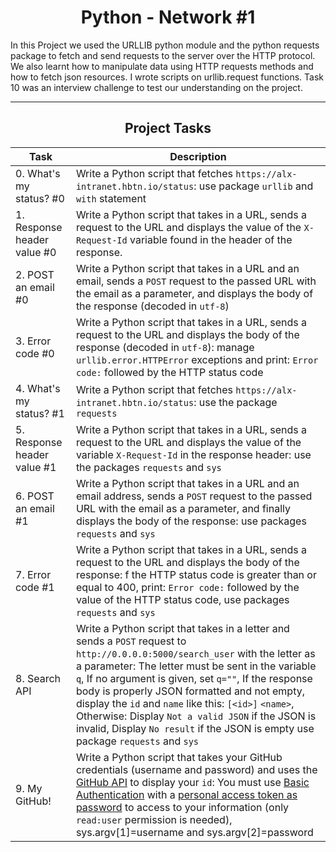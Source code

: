 <center><h1>Python - Network #1</h1></center>
In this Project we used the URLLIB python module and the python requests package to fetch and send requests to the server over the HTTP protocol. We also learnt how to manipulate data using HTTP requests methods and how to fetch json resources. I wrote scripts on urllib.request functions. Task 10 was an interview challenge to test our understanding on the project.

---

<center><h2>Project Tasks</h2></center>

| Task | Description |
| ---- | ----------- |
| 0. What's my status? #0 | Write a Python script that fetches `https://alx-intranet.hbtn.io/status`: use package `urllib` and `with` statement |
| 1. Response header value #0 | Write a Python script that takes in a URL, sends a request to the URL and displays the value of the `X-Request-Id` variable found in the header of the response. |
| 2. POST an email #0 | Write a Python script that takes in a URL and an email, sends a `POST` request to the passed URL with the email as a parameter, and displays the body of the response (decoded in `utf-8`) |
| 3. Error code #0 | Write a Python script that takes in a URL, sends a request to the URL and displays the body of the response (decoded in `utf-8`): manage `urllib.error.HTTPError` exceptions and print: `Error code:` followed by the HTTP status code |
| 4. What's my status? #1 | Write a Python script that fetches `https://alx-intranet.hbtn.io/status`: use the package `requests` |
| 5. Response header value #1 | Write a Python script that takes in a URL, sends a request to the URL and displays the value of the variable `X-Request-Id` in the response header: use the packages `requests` and `sys` |
| 6. POST an email #1 | Write a Python script that takes in a URL and an email address, sends a `POST` request to the passed URL with the email as a parameter, and finally displays the body of the response: use packages `requests` and `sys` |
| 7. Error code #1 | Write a Python script that takes in a URL, sends a request to the URL and displays the body of the response: f the HTTP status code is greater than or equal to 400, print: `Error code:` followed by the value of the HTTP status code, use packages `requests` and `sys` |
| 8. Search API | Write a Python script that takes in a letter and sends a `POST` request to `http://0.0.0.0:5000/search_user` with the letter as a parameter: The letter must be sent in the variable `q`, If no argument is given, set `q=""`, If the response body is properly JSON formatted and not empty, display the `id` and `name` like this: `[<id>]` `<name>`, Otherwise: Display `Not a valid JSON` if the JSON is invalid, Display `No result` if the JSON is empty use package `requests` and `sys` |
| 9. My GitHub! | Write a Python script that takes your GitHub credentials (username and password) and uses the [GitHub API](https://intranet.alxswe.com/rltoken/LjPfW9hW_55YwijGVofyTQ) to display your `id`: You must use [Basic Authentication](https://intranet.alxswe.com/rltoken/_UgCj47xv8jzRRVcOG7V4w) with a [personal access token as password](https://intranet.alxswe.com/rltoken/Kz4UM-V_bcwrcWajaCAVtQ) to access to your information (only `read:user` permission is needed), sys.argv[1]=username and sys.argv[2]=password |

